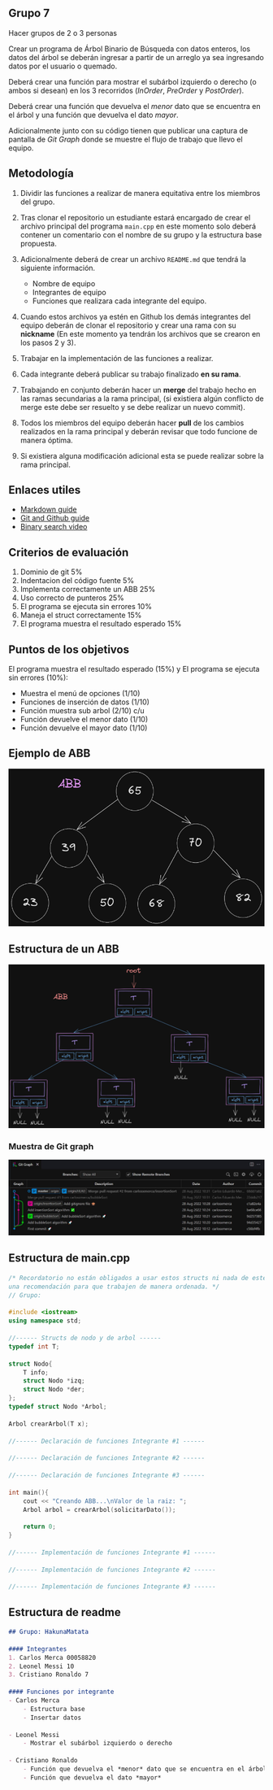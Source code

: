 ## Grupo 7
Hacer grupos de 2 o 3 personas

Crear un programa de Árbol Binario de Búsqueda con datos enteros, los datos del árbol se deberán ingresar a partir de un arreglo ya sea ingresando datos por el usuario o quemado.
 
Deberá crear una función para mostrar el subárbol izquierdo o derecho (o ambos si desean) en los 3 recorridos (*InOrder*, *PreOrder* y *PostOrder*).

Deberá crear una función que devuelva el *menor* dato que se encuentra en el árbol y una función que devuelva el dato *mayor*.

Adicionalmente junto con su código tienen que publicar una captura de pantalla de *Git Graph* donde se muestre el flujo de trabajo que llevo el equipo.

## Metodología

1. Dividir las funciones a realizar de manera equitativa entre los miembros del grupo.

2. Tras clonar el repositorio un estudiante estará encargado de crear el archivo principal del programa `main.cpp` en este momento solo deberá contener un comentario con el nombre de su grupo y la estructura base propuesta.

3. Adicionalmente deberá de crear un archivo `README.md` que tendrá la siguiente información.
    - Nombre de equipo
    - Integrantes de equipo
    - Funciones que realizara cada integrante del equipo.

4. Cuando estos archivos ya estén en Github los demás integrantes del equipo deberán de clonar el repositorio y crear una rama con su **nickname** (En este momento ya tendrán los archivos que se crearon en los pasos 2 y 3).

5. Trabajar en la implementación de las funciones a realizar.

6. Cada integrante deberá publicar su trabajo finalizado **en su rama**.

7. Trabajando en conjunto deberán hacer un **merge** del trabajo hecho en las ramas secundarias a la rama principal, (si existiera algún conflicto de merge este debe ser resuelto y se debe realizar un nuevo commit).

8. Todos los miembros del equipo deberán hacer **pull** de los cambios realizados en la rama principal y deberán revisar que todo funcione de manera óptima.

9. Si existiera alguna modificación adicional esta se puede realizar sobre la rama principal.

## Enlaces utiles
- [Markdown guide](https://www.markdownguide.org/basic-syntax/)
- [Git and Github guide](https://github.com/carlosxmerca/PED2022/blob/master/Github/Guia%20github.pdf)
- [Binary search video](https://www.youtube.com/watch?v=MFhxShGxHWc)

## Criterios de evaluación
1. Dominio de git 5%
2. Indentacion del código fuente 5%
3. Implementa correctamente un ABB 25%
4. Uso correcto de punteros 25%
5. El programa se ejecuta sin errores 10%
6. Maneja el struct correctamente 15%
7. El programa muestra el resultado esperado 15%

## Puntos de los objetivos
El programa muestra el resultado esperado (15%) y
El programa se ejecuta sin errores (10%):

- Muestra el menú de opciones (1/10)
- Funciones de inserción de datos (1/10) 
- Función muestra sub arbol (2/10) c/u
- Función devuelve el menor dato (1/10)
- Función devuelve el mayor dato (1/10)

## Ejemplo de ABB
![ABB](./img/ABB_example.png)

## Estructura de un ABB
![ABB](./img/ABB_structure.png)

### Muestra de Git graph
![ABB](./img/git_graph.JPG)

## Estructura de main.cpp

```c++
/* Recordatorio no están obligados a usar estos structs ni nada de este archivo es
una recomendación para que trabajen de manera ordenada. */
// Grupo: 

#include <iostream>
using namespace std;

//------ Structs de nodo y de arbol ------
typedef int T;

struct Nodo{
    T info;
    struct Nodo *izq;
    struct Nodo *der;
};
typedef struct Nodo *Arbol;

Arbol crearArbol(T x);

//------ Declaración de funciones Integrante #1 ------

//------ Declaración de funciones Integrante #2 ------

//------ Declaración de funciones Integrante #3 ------

int main(){
    cout << "Creando ABB...\nValor de la raiz: ";
    Arbol arbol = crearArbol(solicitarDato());
    
    return 0;
}

//------ Implementación de funciones Integrante #1 ------

//------ Implementación de funciones Integrante #2 ------

//------ Implementación de funciones Integrante #3 ------
```

## Estructura de readme

```md
## Grupo: HakunaMatata

#### Integrantes
1. Carlos Merca 00058820
2. Leonel Messi 10
3. Cristiano Ronaldo 7

#### Funciones por integrante
- Carlos Merca
    - Estructura base 
    - Insertar datos

- Leonel Messi
    - Mostrar el subárbol izquierdo o derecho

- Cristiano Ronaldo
    - Función que devuelva el *menor* dato que se encuentra en el árbol
    - Función que devuelva el dato *mayor*
```